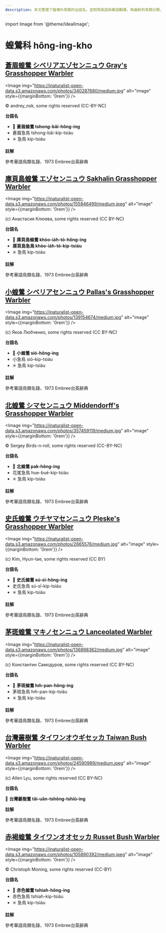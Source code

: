 ```yaml
---
description: 本文整理了蝗鶯科鳥類的台語名，並對照英語與華語翻譯，與最新的鳥類分類，期待能夠供未來的台語鳥類圖鑑當作參考
---
```


import Image from '@theme/IdealImage';

# 蝗鶯科 hông-ing-kho

## [蒼眉蝗鶯 シベリアエゾセンニュウ Gray's Grasshopper Warbler](https://ebird.org/species/grgwar1)

<Image img="https://inaturalist-open-data.s3.amazonaws.com/photos/340287680/medium.jpg" alt="image" style={{marginBottom: '0rem'}} />

<div className="image-caption">
© andrey_nsk, some rights reserved (CC-BY-NC)
</div>

**台語名**

- 🎯 **蒼眉蝗鶯 tshong-bâi-hông-ing**
- 蒼眉急鳥 tshong-bâi-kip-tsiáu
- ✳️ 急鳥 kip-tsiáu

**註解**

參考華語鳥類名錄、1973 Embree台英辭典

## [庫頁島蝗鶯 エゾセンニュウ Sakhalin Grasshopper Warbler](https://ebird.org/species/sakwar1)

<Image img="https://inaturalist-open-data.s3.amazonaws.com/photos/155846499/medium.jpeg" alt="image" style={{marginBottom: '0rem'}} />

<div className="image-caption">
(c) Анастасия Клюева, some rights reserved (CC BY-NC)
</div>

**台語名**

- 🎯 **庫頁島蝗鶯 khòo-ia̍h-tó-hông-ing**
- **庫頁島急鳥 khòo-ia̍h-tó-kip-tsiáu**
- ✳️ 急鳥 kip-tsiáu

**註解**

參考華語鳥類名錄、1973 Embree台英辭典

## [小蝗鶯 シベリアセンニュウ Pallas's Grasshopper Warbler](https://ebird.org/species/pagwar1)

<Image img="https://inaturalist-open-data.s3.amazonaws.com/photos/139154674/medium.jpg" alt="image" style={{marginBottom: '0rem'}} />

<div className="image-caption">
(c) Яков Любченко, some rights reserved (CC BY-NC)
</div>

**台語名**

- 🎯 **小蝗鶯 sió-hông-ing**
- 小急鳥 sió-kip-tsiáu
- ✳️ 急鳥 kip-tsiáu

**註解**

參考華語鳥類名錄、1973 Embree台英辭典

## [北蝗鶯 シマセンニュウ Middendorff's Grasshopper Warbler](https://ebird.org/species/migwar)

<Image img="https://inaturalist-open-data.s3.amazonaws.com/photos/357459119/medium.jpg" alt="image" style={{marginBottom: '0rem'}} />

<div className="image-caption">
© Sergey Birds-n-roll, some rights reserved (CC-BY-NC)
</div>

**台語名**

- 🎯 **北蝗鶯 pak-hông-ing**
- 花尾急鳥 hue-bué-kip-tsiáu
- ✳️ 急鳥 kip-tsiáu

**註解**

參考華語鳥類名錄、1973 Embree台英辭典

## [史氏蝗鶯 ウチヤマセンニュウ Pleske's Grasshopper Warbler](https://ebird.org/species/plewar1)

<Image img="https://inaturalist-open-data.s3.amazonaws.com/photos/2665576/medium.jpg" alt="image" style={{marginBottom: '0rem'}} />

<div className="image-caption">
(c) Kim, Hyun-tae, some rights reserved (CC BY)
</div>

**台語名**

- 🎯 **史氏蝗鶯 sú-sī-hông-ing**
- 史氏急鳥 sú-sī-kip-tsiáu
- ✳️ 急鳥 kip-tsiáu

**註解**

參考華語鳥類名錄、1973 Embree台英辭典

## [茅斑蝗鶯 マキノセンニュウ Lanceolated Warbler](https://ebird.org/species/lanwar)

<Image img="https://inaturalist-open-data.s3.amazonaws.com/photos/136898362/medium.jpg" alt="image" style={{marginBottom: '0rem'}} />

<div className="image-caption">
(c) Константин Самодуров, some rights reserved (CC BY-NC)
</div>

**台語名**

- 🎯 **茅斑蝗鶯 hm̂-pan-hông-ing**
- 茅斑急鳥 hm̂-pan-kip-tsiáu
- ✳️ 急鳥 kip-tsiáu

**註解**

參考華語鳥類名錄、1973 Embree台英辭典

## [台灣叢樹鶯 タイワンオウギセッカ Taiwan Bush Warbler](https://ebird.org/species/taibuw1)

<Image img="https://inaturalist-open-data.s3.amazonaws.com/photos/24590989/medium.jpeg" alt="image" style={{marginBottom: '0rem'}} />

<div className="image-caption">
(c) Allen Lyu, some rights reserved (CC BY-NC)
</div>

**台語名**

🎯 **台灣叢樹鶯 tâi-uân-tshông-tshiū-ing**

**註解**

參考華語鳥類名錄、1973 Embree台英辭典

## [赤褐蝗鶯 タイワンオオセッカ Russet Bush Warbler](https://ebird.org/species/rubwar1)

<Image img="https://inaturalist-open-data.s3.amazonaws.com/photos/105890392/medium.jpeg" alt="image" style={{marginBottom: '0rem'}} />

<div className="image-caption">
© Christoph Moning, some rights reserved (CC-BY)
</div>

**台語名**

- 🎯 **赤色蝗鶯 tshiah-hông-ing**
- 赤色急鳥 tshiah-kip-tsiáu
- ✳️ 急鳥 kip-tsiáu

**註解**

參考華語鳥類名錄、1973 Embree台英辭典
